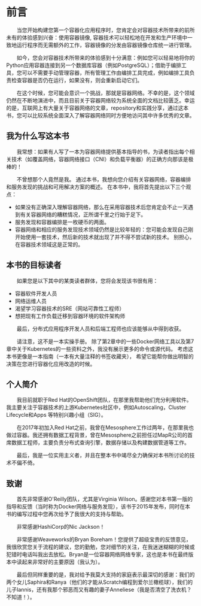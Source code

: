 # 前言

&emsp;&emsp;当您开始构建您第一个容器化应用程序时，您肯定会对容器技术所带来的前所未有的体验感到兴奋：使用容器镜像, 容器技术可以轻松地在开发和生产环境中一致地运行程序而无需额外的工作，容器镜像的分发由容器镜像仓库统一进行管理。

&emsp;&emsp;如今，您会对容器技术所带来的体验感到十分满意：例如您可以轻易地将你的Python应用容器连接到另一个数据库容器（例如PostgreSQL）；借助于编排工具，您可以不需要手动管理容器，所有管理工作由编排工具完成，例如编排工具负责检查容器是否仍在运行，如果没有，则会重新启动它们。

&emsp;&emsp;在这个时候，您可能会意识一个挑战，那就是容器网络。不幸的是，这个领域仍然在不断地演进中，而且目前关于容器网络较为系统全面的文档比较匮乏。幸运的是，互联网上有大量关于容器网络的文章，repository和实践分享，通过这本书，您可以比较系统全面深入了解容器网络同时方便地访问其中许多优秀的文章。

## 我为什么写这本书

&emsp;&emsp;我常想：如果有人写了一本为容器网络提供基本指导的书，为读者指出每个相关技术（如覆盖网络，容器网络接口（CNI）和负载平衡器）的正确方向那该是极棒的！

&emsp;&emsp;不曾想那个人竟然是我。 通过本书，我想向您介绍有关容器网络，容器编排和服务发现的挑战和可用解决方案的概述。 在本书中，我将首先提出以下三个观点：

- 如果没有正确深入理解容器网络，那么在采用容器技术后您肯定会不止一天遇到有关容器网络的糟糕情况，正所谓千里之行始于足下。
- 服务发现和容器编排是一枚硬币的两面。
- 容器网络和相应的服务发现技术领域仍然是比较年轻的：您可能会发现自己刚开始使用一套技术，然后新的技术就出现了并不得不尝试新的技术。 别担心，在容器技术领域这是正常的。

##  本书的目标读者

&emsp;&emsp;如果您是以下其中的某类读者群体，您将会发现该书很有用：

- 容器软件开发人员
- 网络运维人员
- 渴望学习容器技术的SRE（网站可靠性工程师）
- 想把现有工作负载迁移到容器环境的软件架构师

&emsp;&emsp;最后，分布式应用程序开发人员和后端工程师也应该能够从中得到收获。

&emsp;&emsp;请注意，这不是一本实操手册。 除了第2章中的一些Docker网络工具以及第7章中关于Kubernetes的一些资料之外，我没有展示更多的命令或源代码。 考虑这本书更像是一本指南（一本有大量注释的书签收藏夹）， 希望它能帮你做出明智的决策在您进行容器化应用改造的时候。

## 个人简介

&emsp;&emsp;我目前就职于Red Hat的OpenShift团队，在那里我帮助他们充分利用软件。 我主要关注于容器技术的上游Kubernetes社区中，例如Autoscaling，Cluster Lifecycle和Apps 等特别兴趣小组（SIG）。

&emsp;&emsp;在2017年初加入Red Hat之前，我曾在Mesosphere工作过两年，在那里我也做过容器。我还拥有数据工程背景，曾在Mesosphere之前担任过MapR公司的首席数据工程师，主要负责分布式查询引擎，数据存储以及构建数据管道等工作。

&emsp;&emsp;最后，我是一位实用主义者，并且在整本书中竭尽全力确保对本书所讨论的技术不偏不倚。

## 致谢

&emsp;&emsp;首先非常感谢O'Reilly团队，尤其是Virginia Wilson。感谢您对本书第一版的指导和反馈（当时称为Docker网络与服务发现），该书于2015年发布，同时在本书的编写过程中您再次给予了我很大的支持与帮助。

&emsp;&emsp;非常感谢HashiCorp的Nic Jackson！

&emsp;&emsp;非常感谢Weaveworks的Bryan Boreham！您提供了超级宝贵的反馈意见，我很欣赏您关于流程的建议，您的勤勉，您对细节的关注，在我迷迷糊糊的时候或犯错时电话叫我出去放松。Bryan是一位容器网络网络专家，这也是本书在最终版本中读起来非常好的主要原因（我认为）。

&emsp;&emsp;最后但同样重要的是，我对给予我莫大支持的家庭表示最深切的感谢：我们的两个女儿Saphira和Ranya（他们的才能从Scratch编程到爱尔兰橄榄球），我们的儿子Iannis，还有我那个邪恶而又有趣的妻子Anneliese（我是否清空了洗衣机？不知道！）。
